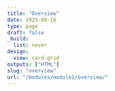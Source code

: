 ```yaml
---
title: "Overview"
date: 2025-08-16
type: page
draft: false
_build:
  list: never
design:
  view: card-grid
outputs: ["HTML"]
slug: "overview"
url: "/modules/module1/overview/"
---
```



